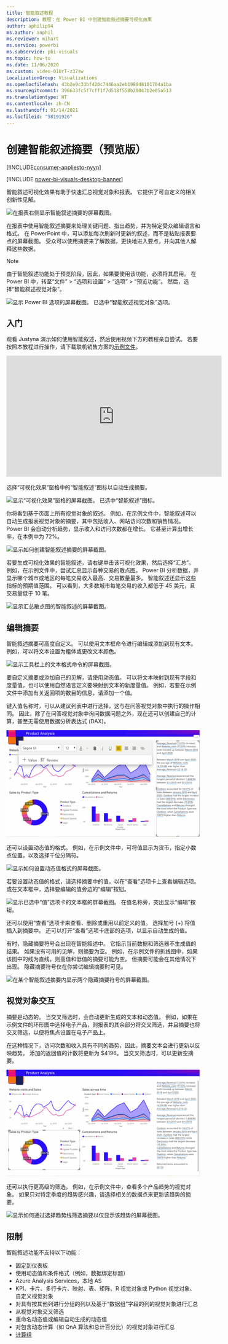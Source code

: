 ```yaml
---
title: 智能叙述教程
description: 教程：在 Power BI 中创建智能叙述摘要可视化效果
author: aphilip94
ms.author: anphil
ms.reviewer: mihart
ms.service: powerbi
ms.subservice: pbi-visuals
ms.topic: how-to
ms.date: 11/06/2020
ms.custom: video-01UrT-z37sw
LocalizationGroup: Visualizations
ms.openlocfilehash: 43b2e9c33bf420c7446aa2eb198048101704a1ba
ms.sourcegitcommit: 396633fc5f7cff1f7d518f558b20043b2e05a513
ms.translationtype: HT
ms.contentlocale: zh-CN
ms.lasthandoff: 01/14/2021
ms.locfileid: "98191926"
---
```

# <a name="create-smart-narrative-summaries-preview"></a>创建智能叙述摘要（预览版）

[!INCLUDE[consumer-appliesto-nyyn](../includes/consumer-appliesto-nyyn.md)]    

[!INCLUDE [power-bi-visuals-desktop-banner](../includes/power-bi-visuals-desktop-banner.md)]

智能叙述可视化效果有助于快速汇总视觉对象和报表。 它提供了可自定义的相关创新性见解。

![在报表右侧显示智能叙述摘要的屏幕截图。](media/power-bi-visualization-smart-narratives/1.png)

在报表中使用智能叙述摘要来处理关键问题、指出趋势，并为特定受众编辑语言和格式。 在 PowerPoint 中，可以添加每次刷新时更新的叙述，而不是粘贴报表要点的屏幕截图。 受众可以使用摘要来了解数据，更快地进入要点，并向其他人解释这些数据。

>[!NOTE]
> 由于智能叙述功能处于预览阶段，因此，如果要使用该功能，必须将其启用。 在 Power BI 中，转至“文件” > “选项和设置” > “选项” > “预览功能”。 然后，选择“智能叙述视觉对象”。
>
>![显示 Power BI 选项的屏幕截图。 已选中“智能叙述视觉对象”选项。](media/power-bi-visualization-smart-narratives/2.png)



## <a name="get-started"></a>入门 
观看 Justyna 演示如何使用智能叙述，然后使用视频下方的教程亲自尝试。  若要按照本教程进行操作，请下载联机销售方案的[示例文件](https://github.com/microsoft/powerbi-desktop-samples/blob/main/Monthly%20Desktop%20Blog%20Samples/2020/2020SU09%20Blog%20Demo%20-%20September.pbix)。

<iframe width="560" height="315" src="https://www.youtube.com/embed/01UrT-z37sw" frameborder="0" allow="accelerometer; autoplay; clipboard-write; encrypted-media; gyroscope; picture-in-picture" allowfullscreen></iframe>

选择“可视化效果”窗格中的“智能叙述”图标以自动生成摘要。

![显示“可视化效果”窗格的屏幕截图。 已选中“智能叙述”图标。](media/power-bi-visualization-smart-narratives/3.png)

你将看到基于页面上所有视觉对象的叙述。 例如，在示例文件中，智能叙述可以自动生成报表视觉对象的摘要，其中包括收入、网站访问次数和销售情况。 Power BI 会自动分析趋势，显示收入和访问次数都在增长。 它甚至计算出增长率，在本例中为 72%。
 
![显示如何创建智能叙述摘要的屏幕截图。](media/power-bi-visualization-smart-narratives/4.gif)
 
若要生成可视化效果的智能叙述，请右键单击该可视化效果，然后选择“汇总”。 例如，在示例文件中，尝试汇总显示各种交易的散点图。 Power BI 分析数据，并显示哪个城市或地区的每笔交易收入最高、交易数量最多。 智能叙述还显示这些指标的预期值范围。 可以看到，大多数城市每笔交易的收入都低于 45 美元，且交易量低于 10 笔。
 
  
![显示汇总散点图的智能叙述的屏幕截图。](media/power-bi-visualization-smart-narratives/5.gif)
 
## <a name="edit-the-summary"></a>编辑摘要
 
智能叙述摘要可高度自定义。 可以使用文本框命令进行编辑或添加到现有文本。 例如，可以将文本设置为粗体或更改文本颜色。
 
![显示工具栏上的文本格式命令的屏幕截图。](media/power-bi-visualization-smart-narratives/6.png)
  
要自定义摘要或添加自己的见解，请使用动态值。 可以将文本映射到现有字段和度量值，也可以使用自然语言定义要映射到文本的新度量值。 例如，若要在示例文件中添加有关返回项的数目的信息，请添加一个值。 

键入值名称时，可以从建议列表中进行选择，这与在问答视觉对象中执行的操作相同。 因此，除了在问答视觉对象中询问数据问题之外，现在还可以创建自己的计算，甚至无需使用数据分析表达式 (DAX)。 
  
![显示如何为智能叙述可视化效果创建动态值的屏幕截图。](media/power-bi-visualization-smart-narratives/7.gif)
  
还可以设置动态值的格式。 例如，在示例文件中，可将值显示为货币，指定小数点位置，以及选择千位分隔符。 
   
![显示如何设置动态值格式的屏幕截图。](media/power-bi-visualization-smart-narratives/8.gif)
   
若要设置动态值的格式，请选择摘要中的值，以在“查看”选项卡上查看编辑选项。或在文本框中，选择要编辑的值旁边的“编辑”按钮。 
   
![显示已选中“值”选项卡的文本框的屏幕截图。 在值名称旁，突出显示“编辑”按钮。](media/power-bi-visualization-smart-narratives/9.png)
   
还可以使用“查看”选项卡来查看、删除或重用以前定义的值。 选择加号 (+) 将值插入到摘要中。 还可以打开“查看”选项卡底部的选项，以显示自动生成的值。

有时，隐藏摘要符号会出现在智能叙述中。 它指示当前数据和筛选器不生成值的结果。 如果没有可用的见解，则摘要为空。 例如，在示例文件的折线图中，如果该图中的线为直线，则高值和低值的摘要可能为空。 但摘要可能会在其他情况下出现。 隐藏摘要符号仅在你尝试编辑摘要时可见。


![在某个智能叙述摘要内显示两个隐藏摘要符号的屏幕截图。](media/power-bi-visualization-smart-narratives/10.png)
   
## <a name="visual-interactions"></a>视觉对象交互
摘要是动态的。 当交叉筛选时，会自动更新生成的文本和动态值。 例如，如果在示例文件的环形图中选择电子产品，则报表的其余部分将交叉筛选，并且摘要也将交叉筛选，以便将焦点设置在电子产品上。  

在这种情况下，访问次数和收入具有不同的趋势，因此，摘要文本会进行更新以反映趋势。 添加的返回值的计数将更新为 $4196。 当交叉筛选时，可以更新空摘要。
   
![显示图表中的所选内容如何交叉筛选摘要的屏幕截图。](media/power-bi-visualization-smart-narratives/11.gif)
   
还可以执行更高级的筛选。 例如，在示例文件中，查看多个产品趋势的视觉对象。 如果只对特定季度的趋势感兴趣，请选择相关的数据点来更新该趋势的摘要。
   
![显示如何通过选择趋势线筛选摘要以仅显示该趋势的屏幕截图。](media/power-bi-visualization-smart-narratives/12.gif)
   
## <a name="limitations"></a>限制

智能叙述功能不支持以下功能：
- 固定到仪表板 
- 使用动态值和条件格式（例如，数据绑定标题）
- Azure Analysis Services，本地 AS
- KPI、卡片、多行卡片、映射、表、矩阵、R 视觉对象或 Python 视觉对象、自定义视觉对象 
- 对具有按其他列进行分组的列以及基于“数据组”字段的列的视觉对象进行汇总 
- 从视觉对象交叉筛选
- 重命名动态值或编辑自动生成的动态值
- 对包含动态计算（如 QnA 算法和总计百分比）的视觉对象进行汇总 
- [计算组](/analysis-services/tabular-models/calculation-groups)
   

